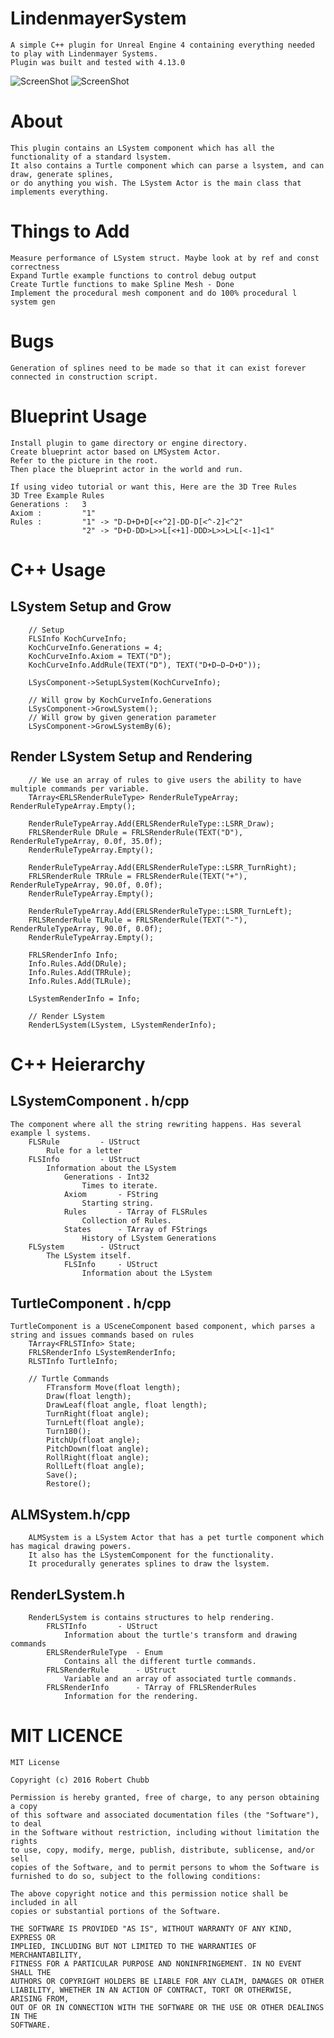 # LindenmayerSystem
	A simple C++ plugin for Unreal Engine 4 containing everything needed to play with Lindenmayer Systems.
	Plugin was built and tested with 4.13.0
	
![ScreenShot](/screenshots/ProceduralSpline.png)
![ScreenShot](/screenshots/ProceduralSpline2.png)

# About
	This plugin contains an LSystem component which has all the functionality of a standard lsystem.
	It also contains a Turtle component which can parse a lsystem, and can draw, generate splines, 
	or do anything you wish. The LSystem Actor is the main class that implements everything.

# Things to Add
	Measure performance of LSystem struct. Maybe look at by ref and const correctness
	Expand Turtle example functions to control debug output
	Create Turtle functions to make Spline Mesh - Done
	Implement the procedural mesh component and do 100% procedural l system gen

# Bugs
	Generation of splines need to be made so that it can exist forever connected in construction script.

# Blueprint Usage
	Install plugin to game directory or engine directory.
	Create blueprint actor based on LMSystem Actor.
	Refer to the picture in the root.
	Then place the blueprint actor in the world and run.
	
	If using video tutorial or want this, Here are the 3D Tree Rules
	3D Tree Example Rules
	Generations :	3
	Axiom :			"1"
	Rules :			"1" -> "D-D+D+D[<+^2]-DD-D[<^-2]<^2"
					"2" -> "D+D-DD>L>>L[<+1]-DDD>L>>L>L[<-1]<1"
	
# C++ Usage
## LSystem Setup and Grow
		// Setup
		FLSInfo KochCurveInfo;
		KochCurveInfo.Generations = 4;
		KochCurveInfo.Axiom = TEXT("D");
		KochCurveInfo.AddRule(TEXT("D"), TEXT("D+D−D−D+D"));
		
		LSysComponent->SetupLSystem(KochCurveInfo);
		
		// Will grow by KochCurveInfo.Generations
		LSysComponent->GrowLSystem();
		// Will grow by given generation parameter
		LSysComponent->GrowLSystemBy(6);
	
## Render LSystem Setup and Rendering
		// We use an array of rules to give users the ability to have multiple commands per variable.
		TArray<ERLSRenderRuleType> RenderRuleTypeArray; RenderRuleTypeArray.Empty();

		RenderRuleTypeArray.Add(ERLSRenderRuleType::LSRR_Draw);
		FRLSRenderRule DRule = FRLSRenderRule(TEXT("D"), RenderRuleTypeArray, 0.0f, 35.0f);
		RenderRuleTypeArray.Empty();

		RenderRuleTypeArray.Add(ERLSRenderRuleType::LSRR_TurnRight);
		FRLSRenderRule TRRule = FRLSRenderRule(TEXT("+"), RenderRuleTypeArray, 90.0f, 0.0f);
		RenderRuleTypeArray.Empty();

		RenderRuleTypeArray.Add(ERLSRenderRuleType::LSRR_TurnLeft);
		FRLSRenderRule TLRule = FRLSRenderRule(TEXT("-"), RenderRuleTypeArray, 90.0f, 0.0f);
		RenderRuleTypeArray.Empty();

		FRLSRenderInfo Info;
		Info.Rules.Add(DRule);
		Info.Rules.Add(TRRule);
		Info.Rules.Add(TLRule);
		
		LSystemRenderInfo = Info;
		
		// Render LSystem
		RenderLSystem(LSystem, LSystemRenderInfo);
		

# C++ Heierarchy
## LSystemComponent . h/cpp
	The component where all the string rewriting happens. Has several example l systems.
		FLSRule			- UStruct
			Rule for a letter
		FLSInfo			- UStruct
			Information about the LSystem
				Generations	- Int32
					Times to iterate.
				Axiom 		- FString
					Starting string.
				Rules		- TArray of FLSRules
					Collection of Rules.
				States		- TArray of FStrings
					History of LSystem Generations
		FLSystem		- UStruct
			The LSystem itself.
				FLSInfo		- UStruct
					Information about the LSystem
		
## TurtleComponent . h/cpp
	TurtleComponent is a USceneComponent based component, which parses a string and issues commands based on rules
		TArray<FRLSTInfo> State;
		FRLSRenderInfo LSystemRenderInfo;
		RLSTInfo TurtleInfo;
		
		// Turtle Commands
			FTransform Move(float length);
			Draw(float length);
			DrawLeaf(float angle, float length);
			TurnRight(float angle);
			TurnLeft(float angle);
			Turn180();
			PitchUp(float angle);
			PitchDown(float angle);
			RollRight(float angle);
			RollLeft(float angle);
			Save();
			Restore();
			
## ALMSystem.h/cpp
		ALMSystem is a LSystem Actor that has a pet turtle component which has magical drawing powers.
		It also has the LSystemComponent for the functionality.
		It procedurally generates splines to draw the lsystem.
			
		
## RenderLSystem.h
		RenderLSystem is contains structures to help rendering.
			FRLSTInfo		- UStruct
				Information about the turtle's transform and drawing commands
			ERLSRenderRuleType	- Enum
				Contains all the different turtle commands.
			FRLSRenderRule 		- UStruct
				Variable and an array of associated turtle commands.
			FRLSRenderInfo 		- TArray of FRLSRenderRules
				Information for the rendering.

# MIT LICENCE
	MIT License
	
	Copyright (c) 2016 Robert Chubb
	
	Permission is hereby granted, free of charge, to any person obtaining a copy
	of this software and associated documentation files (the "Software"), to deal
	in the Software without restriction, including without limitation the rights
	to use, copy, modify, merge, publish, distribute, sublicense, and/or sell
	copies of the Software, and to permit persons to whom the Software is
	furnished to do so, subject to the following conditions:
	
	The above copyright notice and this permission notice shall be included in all
	copies or substantial portions of the Software.
	
	THE SOFTWARE IS PROVIDED "AS IS", WITHOUT WARRANTY OF ANY KIND, EXPRESS OR
	IMPLIED, INCLUDING BUT NOT LIMITED TO THE WARRANTIES OF MERCHANTABILITY,
	FITNESS FOR A PARTICULAR PURPOSE AND NONINFRINGEMENT. IN NO EVENT SHALL THE
	AUTHORS OR COPYRIGHT HOLDERS BE LIABLE FOR ANY CLAIM, DAMAGES OR OTHER
	LIABILITY, WHETHER IN AN ACTION OF CONTRACT, TORT OR OTHERWISE, ARISING FROM,
	OUT OF OR IN CONNECTION WITH THE SOFTWARE OR THE USE OR OTHER DEALINGS IN THE
	SOFTWARE.	
